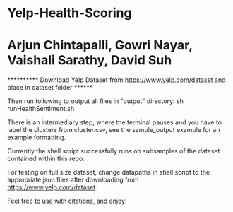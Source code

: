 # Yelp-Health-Scoring
# Arjun Chintapalli, Gowri Nayar, Vaishali Sarathy, David Suh
**********  Download Yelp Dataset from https://www.yelp.com/dataset and place in dataset folder ******

Then run following to output all files in "output" directory:
  sh runHealthSentiment.sh

There is an intermediary step, where the terminal pauses and you have to label the clusters from cluster.csv, see the sample_output example for an example formatting. 

Currently the shell script successfully runs on subsamples of the dataset contained within this repo.

For testing on full size dataset, change datapaths in shell script to the appropriate json files after downloading from https://www.yelp.com/dataset.

Feel free to use with citations, and enjoy!
